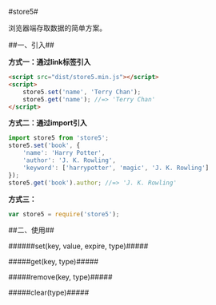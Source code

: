 #store5#

浏览器端存取数据的简单方案。

##一、引入##

**方式一：通过link标签引入**
```html
<script src="dist/store5.min.js"></script>
<script>
	store5.set('name', 'Terry Chan');
	store5.get('name'); //=> 'Terry Chan'
</script>
```

**方式二：通过import引入**
```javascript
import store5 from 'store5';
store5.set('book', {
	'name': 'Harry Potter',
	'author': 'J. K. Rowling',
	'keyword': ['harrypotter', 'magic', 'J. K. Rowling']
});
store5.get('book').author; //=> 'J. K. Rowling'
```

**方式三：**
```javascript
var store5 = require('store5');


```

##二、使用##

######set(key, value, expire, type)#####

#####get(key, type)#####

#####remove(key, type)#####

#####clear(type)#####